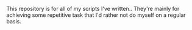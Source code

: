 This repository is for all of my scripts I've written.. They're mainly for achieving some repetitive task that I'd rather not do myself on a regular basis.

